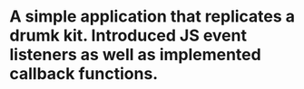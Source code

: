 # A simple application that replicates a drumk kit. Introduced JS event listeners as well as implemented callback functions. 
